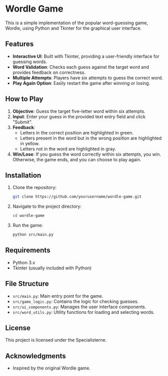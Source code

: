 # Wordle Game

This is a simple implementation of the popular word-guessing game, Wordle, using Python and Tkinter for the graphical user interface.

## Features

- **Interactive UI**: Built with Tkinter, providing a user-friendly interface for guessing words.
- **Word Validation**: Checks each guess against the target word and provides feedback on correctness.
- **Multiple Attempts**: Players have six attempts to guess the correct word.
- **Play Again Option**: Easily restart the game after winning or losing.

## How to Play

1. **Objective**: Guess the target five-letter word within six attempts.
2. **Input**: Enter your guess in the provided text entry field and click "Submit".
3. **Feedback**:
   - Letters in the correct position are highlighted in green.
   - Letters present in the word but in the wrong position are highlighted in yellow.
   - Letters not in the word are highlighted in gray.
4. **Win/Lose**: If you guess the word correctly within six attempts, you win. Otherwise, the game ends, and you can choose to play again.

## Installation

1. Clone the repository:
   ```bash
   git clone https://github.com/yourusername/wordle-game.git
   ```
2. Navigate to the project directory:
   ```bash
   cd wordle-game
   ```
3. Run the game:
   ```bash
   python src/main.py
   ```

## Requirements

- Python 3.x
- Tkinter (usually included with Python)

## File Structure

- `src/main.py`: Main entry point for the game.
- `src/game_logic.py`: Contains the logic for checking guesses.
- `src/ui_components.py`: Manages the user interface components.
- `src/word_utils.py`: Utility functions for loading and selecting words.

## License

This project is licensed under the Specialisterne.

## Acknowledgments

- Inspired by the original Wordle game.

